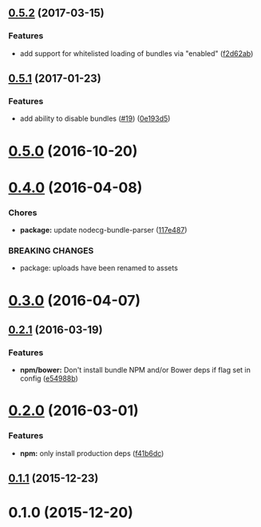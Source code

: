 <a name="0.5.2"></a>
## [0.5.2](https://github.com/nodecg/bundle-manager/compare/v0.5.1...v0.5.2) (2017-03-15)


### Features

* add support for whitelisted loading of bundles via "enabled" ([f2d62ab](https://github.com/nodecg/bundle-manager/commit/f2d62ab))



<a name="0.5.1"></a>
## [0.5.1](https://github.com/nodecg/bundle-manager/compare/v0.5.0...v0.5.1) (2017-01-23)


### Features

* add ability to disable bundles ([#19](https://github.com/nodecg/bundle-manager/issues/19)) ([0e193d5](https://github.com/nodecg/bundle-manager/commit/0e193d5))



<a name="0.5.0"></a>
# [0.5.0](https://github.com/nodecg/bundle-manager/compare/v0.4.0...v0.5.0) (2016-10-20)



<a name="0.4.0"></a>
# [0.4.0](https://github.com/nodecg/bundle-manager/compare/v0.3.0...v0.4.0) (2016-04-08)


### Chores

* **package:** update nodecg-bundle-parser ([117e487](https://github.com/nodecg/bundle-manager/commit/117e487))


### BREAKING CHANGES

* package: uploads have been renamed to assets



<a name="0.3.0"></a>
# [0.3.0](https://github.com/nodecg/bundle-manager/compare/v0.2.1...v0.3.0) (2016-04-07)




<a name="0.2.1"></a>
## [0.2.1](https://github.com/nodecg/bundle-manager/compare/v0.2.0...v0.2.1) (2016-03-19)


### Features

* **npm/bower:** Don't install bundle NPM and/or Bower deps if flag set in config ([e54988b](https://github.com/nodecg/bundle-manager/commit/e54988b))



<a name="0.2.0"></a>
# [0.2.0](https://github.com/nodecg/bundle-manager/compare/v0.1.1...v0.2.0) (2016-03-01)


### Features

* **npm:** only install production deps ([f41b6dc](https://github.com/nodecg/bundle-manager/commit/f41b6dc))



<a name="0.1.1"></a>
## [0.1.1](https://github.com/nodecg/bundle-manager/compare/v0.1.0...v0.1.1) (2015-12-23)




<a name="0.1.0"></a>
# 0.1.0 (2015-12-20)




